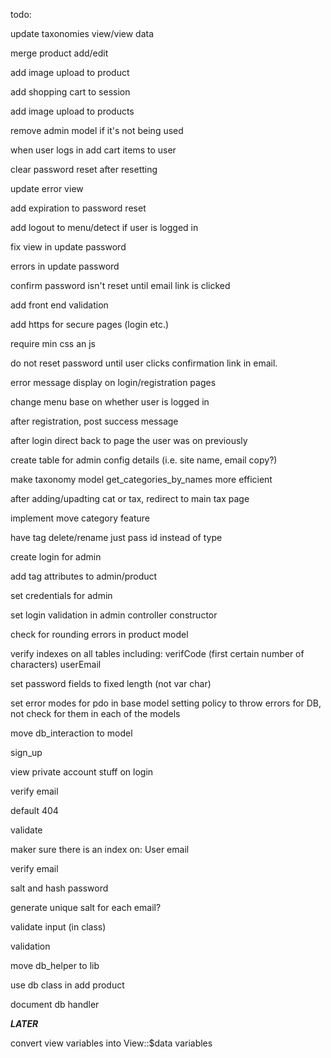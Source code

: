 todo:

update taxonomies view/view data

merge product add/edit

add image upload to product

add shopping cart to session

add image upload to products

remove admin model if it's not being used

when user logs in add cart items to user


clear password reset after resetting

update error view

add expiration to password reset

add logout to menu/detect if user is logged in

fix view in update password

errors in update password

confirm password isn't reset until email link is clicked

add front end validation

add https for secure pages (login etc.)

require min css an js

do not reset password until user clicks confirmation link in email.

error message display on login/registration pages

change menu base on whether user is logged in

after registration, post success message

after login direct back to page the user was on previously

create table for admin config details (i.e. site name, email copy?)

make taxonomy model get_categories_by_names more efficient

after adding/upadting cat or tax, redirect to main tax page

implement move category feature

have tag delete/rename just pass id instead of type


create login for admin

add tag attributes to admin/product

set credentials for admin



set login validation in admin controller constructor

check for rounding errors in product model

verify indexes on all tables including:
	verifCode (first certain number of characters)
	userEmail

set password fields to fixed length (not var char)

set error modes for pdo in base model
	setting policy to throw errors for DB, not check for them in each of the models

move db_interaction to model

sign_up

view private account stuff on login

verify email

default 404

validate

maker sure there is an index on:
	User email

verify email

salt and hash password

generate unique salt for each email?

validate input (in class)

validation

move db_helper to lib

use db class in add product

document db handler


***LATER***

convert view variables into View::$data variables


